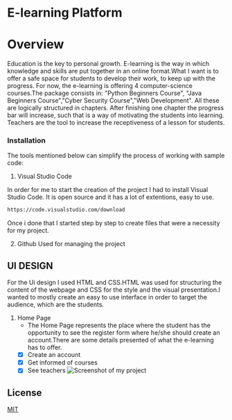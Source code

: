 # E-learning Platform 
# Overview
Education is the key to personal growth. E-learning is the way in which knowledge and skills are put together in an online format.What I want is to offer a safe space for students to develop their work, to keep up with the progress. For now, the e-learning is offering 4 computer-science courses.The package consists in: "Python Beginners Course", "Java Beginners Course","Cyber Security Course","Web Development". All these are logically structured in chapters. After finishing one chapter the progress bar will increase, such that is a way of motivating the students into learning. Teachers are the tool to increase the receptiveness of a lesson for students.

### Installation 
The tools mentioned below can simplify the process of working with sample code:

1) Visual Studio Code

In order for me to start the creation of the project I had to install Visual Studio Code. It is open source and it has a lot of extentions, easy to use.
```bash
https://code.visualstudio.com/download
```
Once i done that I started step by step to create files that were a necessity for my project.

2) Github
Used for managing the project


## UI DESIGN
For the Ui design I used HTML and CSS.HTML was used for structuring the content of the webpage and CSS for the style and the visual presentation.I wanted to mostly create an easy to use interface in order to target the audience, which are the students.


1.   Home Page
     - The Home Page represents the place where the student has the opportunity to see the register form where he/she should create an account.There are some details presented of what the e-learning has to offer.
     - [x] Create an account
     - [x] Get informed of courses
     - [x] See teachers
     ![Screenshot of my project](/screenshots/home1.png)
    
## License

[MIT](https://choosealicense.com/licenses/mit/)
